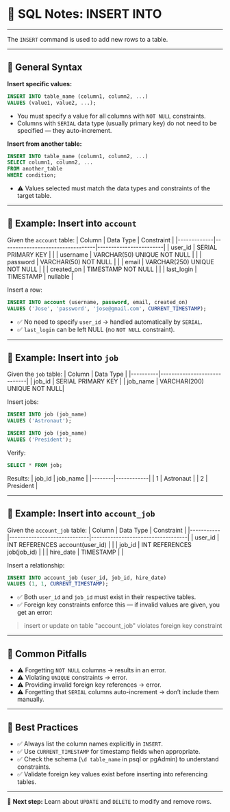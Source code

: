 # 📒 SQL Notes: INSERT INTO

---

The `INSERT` command is used to add new rows to a table.

---

## 🔷 General Syntax

**Insert specific values:**
```sql
INSERT INTO table_name (column1, column2, ...)
VALUES (value1, value2, ...);
```
- You must specify a value for all columns with `NOT NULL` constraints.
- Columns with `SERIAL` data type (usually primary key) do not need to be specified — they auto-increment.

**Insert from another table:**
```sql
INSERT INTO table_name (column1, column2, ...)
SELECT column1, column2, ...
FROM another_table
WHERE condition;
```
- ⚠️ Values selected must match the data types and constraints of the target table.

---

## 🔷 Example: Insert into `account`

Given the `account` table:
| Column      | Data Type                        | Constraint             |
|-------------|----------------------------------|------------------------|
| user_id     | SERIAL PRIMARY KEY               |                        |
| username    | VARCHAR(50) UNIQUE NOT NULL      |                        |
| password    | VARCHAR(50) NOT NULL             |                        |
| email       | VARCHAR(250) UNIQUE NOT NULL     |                        |
| created_on  | TIMESTAMP NOT NULL               |                        |
| last_login  | TIMESTAMP                        | nullable               |

Insert a row:
```sql
INSERT INTO account (username, password, email, created_on)
VALUES ('Jose', 'password', 'jose@gmail.com', CURRENT_TIMESTAMP);
```
- ✅ No need to specify `user_id` → handled automatically by `SERIAL`.
- ✅ `last_login` can be left NULL (no `NOT NULL` constraint).

---

## 🔷 Example: Insert into `job`

Given the `job` table:
| Column   | Data Type                   |
|----------|-----------------------------|
| job_id   | SERIAL PRIMARY KEY          |
| job_name | VARCHAR(200) UNIQUE NOT NULL|

Insert jobs:
```sql
INSERT INTO job (job_name)
VALUES ('Astronaut');

INSERT INTO job (job_name)
VALUES ('President');
```

Verify:
```sql
SELECT * FROM job;
```
Results:
| job_id | job_name   |
|--------|------------|
| 1      | Astronaut  |
| 2      | President  |

---

## 🔷 Example: Insert into `account_job`

Given the `account_job` table:
| Column    | Data Type                   | Constraint                       |
|-----------|-----------------------------|-----------------------------------|
| user_id   | INT REFERENCES account(user_id) |                                  |
| job_id    | INT REFERENCES job(job_id)      |                                  |
| hire_date | TIMESTAMP                       |                                  |

Insert a relationship:
```sql
INSERT INTO account_job (user_id, job_id, hire_date)
VALUES (1, 1, CURRENT_TIMESTAMP);
```
- ✅ Both `user_id` and `job_id` must exist in their respective tables.
- ✅ Foreign key constraints enforce this — if invalid values are given, you get an error:

> insert or update on table "account_job" violates foreign key constraint

---

## 🔷 Common Pitfalls

- ⚠️ Forgetting `NOT NULL` columns → results in an error.
- ⚠️ Violating `UNIQUE` constraints → error.
- ⚠️ Providing invalid foreign key references → error.
- ⚠️ Forgetting that `SERIAL` columns auto-increment → don’t include them manually.

---

## 🧪 Best Practices

- ✅ Always list the column names explicitly in `INSERT`.
- ✅ Use `CURRENT_TIMESTAMP` for timestamp fields when appropriate.
- ✅ Check the schema (`\d table_name` in psql or pgAdmin) to understand constraints.
- ✅ Validate foreign key values exist before inserting into referencing tables.

---

🎯 **Next step:** Learn about `UPDATE` and `DELETE` to modify and remove rows.